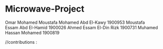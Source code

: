 # Microwave-Project
Omar Mohamed Moustafa Mohamed Abd El-Kawy 1900953
Moustafa Essam Abd El-Hamid              1900026
Ahmed Essam El-Din Rizk                   1900731
Muhamed Hassan Mohamed                    1900819



//contributions :
